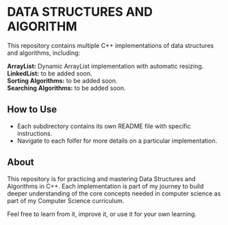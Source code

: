 # DATA STRUCTURES AND AlGORITHM

This repository contains multiple C++ implementations of data structures and algorithms, including:

**ArrayList:** Dynamic ArrayList implementation with automatic resizing.  
**LinkedList:** to be added soon.  
**Sorting Algorithms:** to be added soon.  
**Searching Algorithms:** to be added soon.  


## How to Use
- Each subdirectory contains its own README file with specific instructions.
- Navigate to each folfer for more details on a particular implementation.

  
## About
This repository is for practicing and mastering Data Structures and Algorithms in C++. Each implementation is part of my journey to  build deeper understanding of the core concepts needed in computer science as part of my Computer Science curriculum.  

Feel free to learn from it, improve it, or use it for your own learning.  
